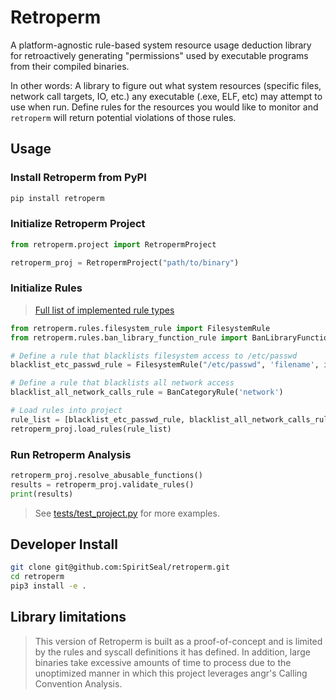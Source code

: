 # Retroperm
A platform-agnostic rule-based system resource usage deduction library for retroactively generating "permissions" used by executable programs from their compiled binaries.

In other words: A library to figure out what system resources (specific files, network call targets, IO, etc.) any executable (.exe, ELF, etc) may attempt to use when run. Define rules for the resources you would like to monitor and `retroperm` will return potential violations of those rules.

## Usage

### Install Retroperm from PyPI

```sh
pip install retroperm
```

### Initialize Retroperm Project

```py
from retroperm.project import RetropermProject

retroperm_proj = RetropermProject("path/to/binary")
```

### Initialize Rules

> [Full list of implemented rule types](./documentation/avaliable_rules.md)

```py
from retroperm.rules.filesystem_rule import FilesystemRule
from retroperm.rules.ban_library_function_rule import BanLibraryFunctionRule

# Define a rule that blacklists filesystem access to /etc/passwd
blacklist_etc_passwd_rule = FilesystemRule("/etc/passwd", 'filename', is_whitelist=False, is_dir=False)

# Define a rule that blacklists all network access
blacklist_all_network_calls_rule = BanCategoryRule('network')

# Load rules into project
rule_list = [blacklist_etc_passwd_rule, blacklist_all_network_calls_rule]
retroperm_proj.load_rules(rule_list)
```

### Run Retroperm Analysis

```py
retroperm_proj.resolve_abusable_functions()
results = retroperm_proj.validate_rules()
print(results)
```

> See [tests/test_project.py](./tests/test_project.py) for more examples.

## Developer Install
```sh 
git clone git@github.com:SpiritSeal/retroperm.git
cd retroperm
pip3 install -e .
```

## Library limitations
> This version of Retroperm is built as a proof-of-concept and is limited by the rules and syscall definitions it has defined.
> In addition, large binaries take excessive amounts of time to process due to the unoptimized manner in which this project leverages angr's Calling Convention Analysis.
